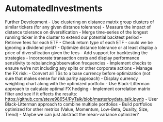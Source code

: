 # AutomatedInvestments

Further Development
    - Use clustering on distance matrix group clusters of similar tickers (for any given distance tolerance)
    - Measure the impact of distance tolerance on diversification
    - Merge time-series of the longest running ticker in the cluster to extend our potential backtest period
	- Retrieve fees for each ETF
	- Check return type of each ETF - could we be ignoring a dividend yield?
	- Optimize distance tolerance or at least display a price of diversification given the fees
	- Add support for backtesting the strategies
	- Incorporate transaction costs and display performance sensitivity to rebalancing/observation frequencies
	- Implement checks to ensure we're not including any splits or other corporate actions
	- Manage the FX risk:
	    - Convert all TSs to a base currency before optimization (not sure that makes sense for risk parity approach)
	    - Display currency weighting chart along with the optimized portfolio
	    - Use Black-Litterman approach to calculate optimal FX hedging
	- Implement correlation matrix filter and see if it effects the results: https://github.com/steve98654/PyTalk/blob/master/pydata_talk.ipynb
	- User Black-Litterman approach to combine multiple portfolios
	- Build portfolios optimized for other metrics (Value, Momentum, Low-Beta, Quality, Size, Trend) - Maybe we can just abstract the mean-variance optimizer?

